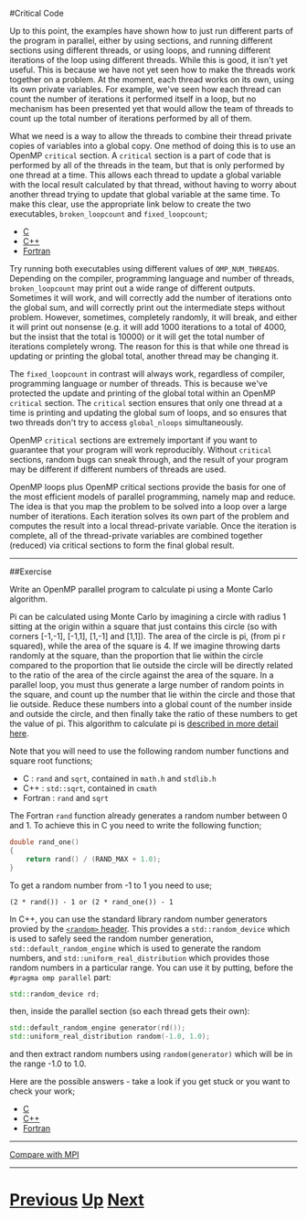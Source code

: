 #Critical Code

Up to this point, the examples have shown how to just run different parts 
of the program in parallel, either by using sections, and running 
different sections using different threads, or using loops, and 
running different iterations of the loop using different threads. 
While this is good, it isn't yet useful. This is because we have not 
yet seen how to make the threads work together on a problem. At the moment, 
each thread works on its own, using its own private variables. 
For example, we've seen how each thread can count the number of iterations 
it performed itself in a loop, but no mechanism has been presented yet that
would allow the team of threads to count up the total number of iterations 
performed by all of them.

What we need is a way to allow the threads to combine their thread private 
copies of variables into a global copy. One method of doing this is to use 
an OpenMP `critical` section. A `critical` section is a part of code that 
is performed by all of the threads in the team, but that is only performed 
by one thread at a time. This allows each thread to update a global variable 
with the local result calculated by that thread, without having to worry 
about another thread trying to update that global variable at the same time. 
To make this clear, use the appropriate link below to create the two executables, 
`broken_loopcount` and `fixed_loopcount`;

* [C](critical_c.md)
* [C++](critical_cpp.md)
* [Fortran](critical_f77.md)

Try running both executables using different values of `OMP_NUM_THREADS`. 
Depending on the compiler, programming language and number of threads, 
`broken_loopcount` may print out a wide range of different outputs. 
Sometimes it will work, and will correctly add the number of iterations 
onto the global sum, and will correctly print out the intermediate 
steps without problem. However, sometimes, completely randomly, it will 
break, and either it will print out nonsense (e.g. it will add 1000 iterations 
to a total of 4000, but the insist that the total is 10000) or it will get 
the total number of iterations completely wrong. The reason for this is that 
while one thread is updating or printing the global total, another thread may be changing it.

The `fixed_loopcount` in contrast will always work, regardless of compiler, 
programming language or number of threads. This is because we've protected 
the update and printing of the global total within an OpenMP `critical` section. 
The `critical` section ensures that only one thread at a time is printing and 
updating the global sum of loops, and so ensures that two threads don't try 
to access `global_nloops` simultaneously.

OpenMP `critical` sections are extremely important if you want to guarantee that 
your program will work reproducibly. Without `critical` sections, random bugs 
can sneak through, and the result of your program may be different if different 
numbers of threads are used.

OpenMP loops plus OpenMP critical sections provide the basis for one of the 
most efficient models of parallel programming, namely map and reduce. The 
idea is that you map the problem to be solved into a loop over a large number 
of iterations. Each iteration solves its own part of the problem and computes 
the result into a local thread-private variable. Once the iteration is 
complete, all of the thread-private variables are combined together (reduced) 
via critical sections to form the final global result.

***

##Exercise

Write an OpenMP parallel program to calculate pi using a Monte Carlo algorithm.

Pi can be calculated using Monte Carlo by imagining a circle with radius 1 sitting 
at the origin within a square that just contains this circle (so with 
corners [-1,-1], [-1,1], [1,-1] and [1,1]). The area of the circle is pi, 
(from pi r squared), while the area of the square is 4. If we imagine throwing 
darts randomly at the square, than the proportion that lie within the circle 
compared to the proportion that lie outside the circle will be directly related 
to the ratio of the area of the circle against the area of the square. In a 
parallel loop, you must thus generate a large number of random points in the square, 
and count up the number that lie within the circle and those that lie outside. 
Reduce these numbers into a global count of the number inside and outside the 
circle, and then finally take the ratio of these numbers to get the value of pi. 
This algorithm to calculate pi is [described in more detail here](https://academo.org/demos/estimating-pi-monte-carlo/).

Note that you will need to use the following random number functions and square root functions;

* C : `rand` and `sqrt`, contained in `math.h` and `stdlib.h`
* C++ : `std::sqrt`, contained in `cmath`
* Fortran : `rand` and `sqrt`

The Fortran `rand` function already generates a random number between 0 and 1. 
To achieve this in C you need to write the following function;

```c
double rand_one()
{
    return rand() / (RAND_MAX + 1.0);
}
```

To get a random number from -1 to 1 you need to use;

    (2 * rand()) - 1 or (2 * rand_one()) - 1

In C++, you can use the standard library random number generators provied by the [`<random>` header](https://en.cppreference.com/w/cpp/header/random).
This provides a `std::random_device` which is used to safely seed the random number generation, `std::default_random_engine` which is used to generate the random numbers, and `std::uniform_real_distribution` which provides those random numbers in a particular range. You can use it by putting, before the `#pragma omp parallel` part:

```c++
std::random_device rd;
```

then, inside the parallel section (so each thread gets their own):

```c++
std::default_random_engine generator(rd());
std::uniform_real_distribution random(-1.0, 1.0);
```

and then extract random numbers using `random(generator)` which will be in the range -1.0 to 1.0.

Here are the possible answers - take a look if you get stuck or you want to check your work;

* [C](critical_answer_c.md)
* [C++](critical_answer_cpp.md)
* [Fortran](critical_answer_f77.md)

***

[Compare with MPI](../beginning_mpi/messages.md)

***

# [Previous](loops.md) [Up](README.md) [Next](reduction.md) 
